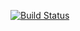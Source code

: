 [![Build Status](https://travis-ci.com/konsloiz/multi-docker-project.svg?branch=main)](https://travis-ci.com/konsloiz/multi-docker-project)
